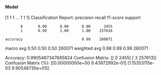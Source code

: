 #### Model
[1 1 1 ... 1 1 1]
Classification Report:
              precision    recall  f1-score   support

           0       0.00      0.00      0.00      2455
           1       0.99      1.00      1.00    257616

    accuracy                           0.99    260071
   macro avg       0.50      0.50      0.50    260071
weighted avg       0.98      0.99      0.99    260071

Accuracy: 0.9905487347685824
Confusion Matrix:
[[     0   2455]
 [     3 257613]]
Confusion Matrix (%):
[[0.00000000e+00 9.43972992e-01]
 [1.15353115e-03 9.90548735e+01]]
